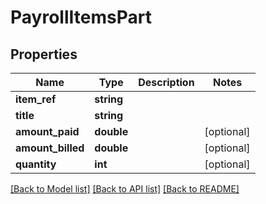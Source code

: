 # PayrollItemsPart

## Properties
Name | Type | Description | Notes
------------ | ------------- | ------------- | -------------
**item_ref** | **string** |  | 
**title** | **string** |  | 
**amount_paid** | **double** |  | [optional] 
**amount_billed** | **double** |  | [optional] 
**quantity** | **int** |  | [optional] 

[[Back to Model list]](../../README.md#documentation-for-models) [[Back to API list]](../../README.md#documentation-for-api-endpoints) [[Back to README]](../../README.md)

